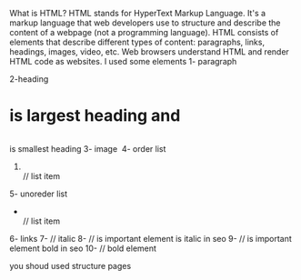 What is HTML?
HTML stands for HyperText Markup Language. It's a markup language that web developers use to structure and describe the content of a webpage (not a programming language).
HTML consists of elements that describe different types of content: paragraphs, links, headings, images, video, etc. Web browsers understand HTML and render HTML code as websites.
I  used some elements
  1- paragraph <p> </p> 
  2-heading <h1> is largest heading and <h6> </h6> is smallest heading 
  3- image <img>
  4- order list 
  <ol> 
    <li></li>   // list item
  </ol>
  5- unoreder list
  <ul>
  <li></li>    // list item
  </ul>
  6- links <a href=""></a>
  7-<i></i>   // italic 
  8-<em></em>   // is important element is italic in seo
  9- <strong></strong>    // is important element bold in seo 
  10- <b></b>             // bold element 

   you shoud used structure pages 
   <header></header>
   <article></article>
   <aside></aside>
   <nav></nav>
   <footer></footer>
